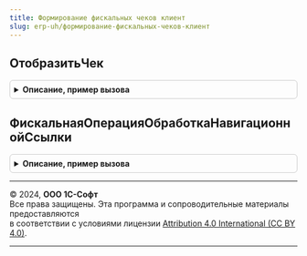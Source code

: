 ```yaml
---
title: Формирование фискальных чеков клиент
slug: erp-uh/формирование-фискальных-чеков-клиент
---
```



## ОтобразитьЧек
<details style="margin: 1em 0; padding: 0.5em; border: 1px solid #ccc; border-radius: 6px;">

<summary style="font-weight: bold; cursor: pointer;">Описание, пример вызова</summary>

```bsl

// Открывает форму предпросмотра чека
//
// Параметры:
// 	Форма - ФормаКлиентскогоПриложения - Форма документа
// 	ФискальнаяОперацияЗавершение - ОписаниеОповещения - Обработчик закрытия формы
Процедура ОтобразитьЧек(Форма, ФискальнаяОперацияЗавершение) Экспорт
```

Пример вызова
```bsl
ФормированиеФискальныхЧековКлиент.ОтобразитьЧек(Форма, ФискальнаяОперацияЗавершение) 
```
</details>

## ФискальнаяОперацияОбработкаНавигационнойСсылки
<details style="margin: 1em 0; padding: 0.5em; border: 1px solid #ccc; border-radius: 6px;">

<summary style="font-weight: bold; cursor: pointer;">Описание, пример вызова</summary>

```bsl

// Выполняет команду фискализации
//
// Параметры:
// 	Форма - ФормаКлиентскогоПриложения - Форма документа, состоит из:
// 	* Объект - ДокументОбъект - Основной реквизит формы
// 	НавигационнаяСсылка - Строка - Имя команды фискализации
// 	СтандартнаяОбработка - Булево - Признак стандартной обработки
//
Процедура ФискальнаяОперацияОбработкаНавигационнойСсылки(Форма, НавигационнаяСсылка, СтандартнаяОбработка) Экспорт
```

Пример вызова
```bsl
ФормированиеФискальныхЧековКлиент.ФискальнаяОперацияОбработкаНавигационнойСсылки(Форма, НавигационнаяСсылка, СтандартнаяОбработка) 
```
</details>

---

© 2024, **ООО 1С-Софт**  
Все права защищены. Эта программа и сопроводительные материалы предоставляются  
в соответствии с условиями лицензии [Attribution 4.0 International (CC BY 4.0)](https://creativecommons.org/licenses/by/4.0/legalcode).

---
